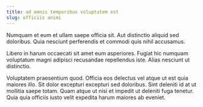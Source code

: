 ```yaml
---
title: ad omnis temporibus voluptatem est
slug: officiis animi
---
```


Numquam et eum et ullam saepe officia sit. Aut distinctio aliquid sed doloribus. Quia nesciunt perferendis et commodi quis nihil accusamus.

Libero in harum occaecati sit amet eum asperiores. Fugiat hic numquam voluptatum magni adipisci recusandae repellendus iste. Alias nesciunt ut distinctio.

Voluptatem praesentium quod. Officia eos delectus vel atque ut est quia maiores illo. Sit dolor excepturi excepturi sed doloribus. Sint deleniti id at ut mollitia saepe totam. Quam atque ut nisi et impedit ut deleniti fuga tenetur. Quia quia officiis iusto velit expedita harum maiores ab eveniet.
